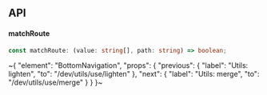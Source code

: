 

## API

#### matchRoute

```ts
const matchRoute: (value: string[], path: string) => boolean;
```


~{
  "element": "BottomNavigation",
  "props": {
    "previous": {
      "label": "Utils: lighten",
      "to": "/dev/utils/use/lighten"
    },
    "next": {
      "label": "Utils: merge",
      "to": "/dev/utils/use/merge"
    }
  }
}~